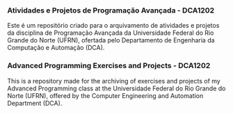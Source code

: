 ### Atividades e Projetos de Programação Avançada - DCA1202

Este é um repositório criado para o arquivamento de atividades e projetos da disciplina de Programação Avançada da Universidade Federal do Rio Grande do Norte (UFRN), ofertada pelo Departamento de Engenharia da Computação e Automação (DCA).

### Advanced Programming Exercises and Projects - DCA1202

This is a repository made for the archiving of exercises and projects of my Advanced Programming class at the Universidade Federal do Rio Grande do Norte (UFRN), offered by the Computer Engineering and Automation Department (DCA).
